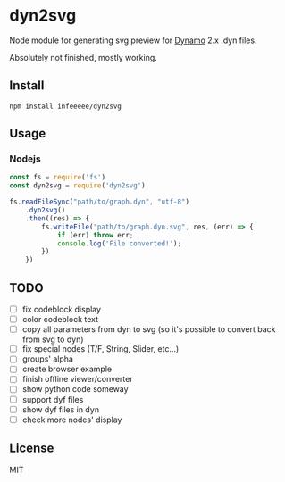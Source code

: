 # dyn2svg

Node module for generating svg preview for [Dynamo](https://dynamobim.org/) 2.x .dyn files.

Absolutely not finished, mostly working.

## Install

```
npm install infeeeee/dyn2svg
```

## Usage

### Nodejs

``` javascript
const fs = require('fs')
const dyn2svg = require('dyn2svg')

fs.readFileSync("path/to/graph.dyn", "utf-8")
    .dyn2svg()
    .then((res) => {
        fs.writeFile("path/to/graph.dyn.svg", res, (err) => {
            if (err) throw err;
            console.log('File converted!');
        })
    })
```

## TODO

- [ ] fix codeblock display
- [ ] color codeblock text
- [ ] copy all parameters from dyn to svg (so it's possible to convert back from svg to dyn)
- [ ] fix special nodes (T/F, String, Slider, etc...)
- [ ] groups' alpha
- [ ] create browser example
- [ ] finish offline viewer/converter
- [ ] show python code someway
- [ ] support dyf files
- [ ] show dyf files in dyn
- [ ] check more nodes' display

## License

MIT
